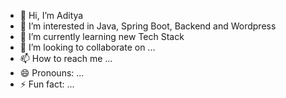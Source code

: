- 👋 Hi, I’m Aditya
- 👀 I’m interested in Java, Spring Boot, Backend and Wordpress
- 🌱 I’m currently learning new Tech Stack
- 💞️ I’m looking to collaborate on ...
- 📫 How to reach me ...
- 😄 Pronouns: ...
- ⚡ Fun fact: ...

<!---
deku740/deku740 is a ✨ special ✨ repository because its `README.md` (this file) appears on your GitHub profile.
You can click the Preview link to take a look at your changes.
--->
